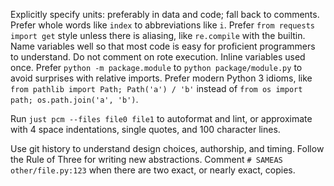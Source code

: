 Explicitly specify units: preferably in data and code; fall back to comments. Prefer whole words
like `index` to abbreviations like `i`. Prefer `from requests import get` style unless there is
aliasing, like `re.compile` with the builtin. Name variables well so that most code is easy for
proficient programmers to understand. Do not comment on rote execution. Inline variables used once.
Prefer `python -m package.module` to `python package/module.py` to avoid surprises with relative
imports. Prefer modern Python 3 idioms, like `from pathlib import Path; Path('a') / 'b'` instead of
`from os import path; os.path.join('a', 'b')`.

Run `just pcm --files file0 file1` to autoformat and lint, or approximate with 4 space
indentations, single quotes, and 100 character lines.

Use git history to understand design choices, authorship, and timing. Follow the Rule of Three for
writing new abstractions. Comment `# SAMEAS other/file.py:123` when there are two exact, or nearly
exact, copies.
